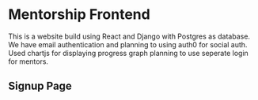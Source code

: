 # Mentorship Frontend

This is a website build using React and Django with Postgres as database.
We have email authentication and planning to using auth0 for social auth.
Used chartjs for displaying progress graph planning to use seperate login for mentors.


## Signup Page
